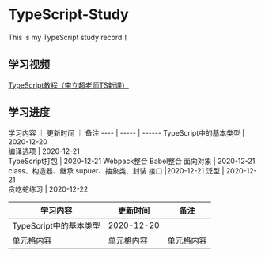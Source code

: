 # TypeScript-Study
This is my TypeScript study record！

## 学习视频
[TypeScript教程（李立超老师TS新课）](https://www.bilibili.com/video/BV1Xy4y1v7S2/)

## 学习进度

学习内容  ｜  更新时间  ｜  备注
 ---- | ----- | ------ 
  TypeScript中的基本类型 |	2020-12-20	
编译选项	| 2020-12-21	
TypeScript打包	| 2020-12-21	Webpack整合
Babel整合
面向对象 |	2020-12-21	class、构造器、继承
supuer、抽象类、封装
接口	|2020-12-21	
泛型	| 2020-12-21	
贪吃蛇练习	| 2020-12-22	

学习内容  | 更新时间  | 备注
 ---- | ----- | ------  
 TypeScript中的基本类型  | 2020-12-20 |  
 单元格内容  | 单元格内容 | 单元格内容   
